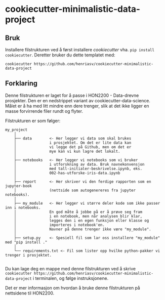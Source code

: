 # cookiecutter-minimalistic-data-project 

## Bruk 
Installere filstrukturen ved å først installere _cookiecutter_ vha. `pip install cookiecutter`. Deretter bruker du dette templatet med:
```
cookiecutter https://github.com/henriasv/cookiecutter-minimalistic-data-project
``` 


## Forklaring 

Denne filstrukturen er laget for å passe i HON2200 - Data-drevne prosjekter. Den er en nedstrippet variant av cookiecutter-data-science. Målet er å ha med litt mindre enn dere trenger, slik at det ikke ligger en masse forvirrende filer rundt og flyter. 

Filstrukturen er som følger:

``` 
my_project
    │ 
    ├── data        <- Her legger vi data som skal brukes
    │               i prosjektet. Om det er lite data kan
    │               vi legge det på Github, men om det er
    │               mye kan vi kun lagre det lokalt.       
    │
    ├── notebooks   <- Her legger vi notebooks som vi bruker 
    │               i utforskning av data. Bruk navnekonvensjon 
    │               med tall-initialer-beskrivelse.ipynb, eks. 
    │               002-has-utforske-iris-data.ipynb
    │    
    ├── report      <- Her skriver vi den ferdige rapporten som en jupyter-book 
    │               (nettside som autogenereres fra jupyter notebooks). 
    │ 
    ├── my_module   <- Her legger vi større deler kode som ikke passer inn i notebooks. 
    │               En god måte å jobbe på er å prøve seg fram 
    │               i en notebook, men når analysen blir klar, 
    │               legges den i en egen funksjon eller klasse og 
    │               importeres i notebook'en.
    │               Navner på denne trenger ikke være "my_module". 
    │
    ├── setup.py    <- Spesiell fil som lar oss installere "my_module" med "pip install ."
    │
    └── requirements.txt <- Fil som lister opp hvilke python-pakker vi trenger i prosjektet. 


```

Du kan lage deg en mappe med denne filstrukturen ved å skrive `cookiecutter https://github.com/henriasv/cookiecutter-minimalistic-data-project` i terminalen, og følge instruksjonene. 

Det er mer informasjon om hvordan å bruke denne filstrukturen på nettsidene til HON2200. 
